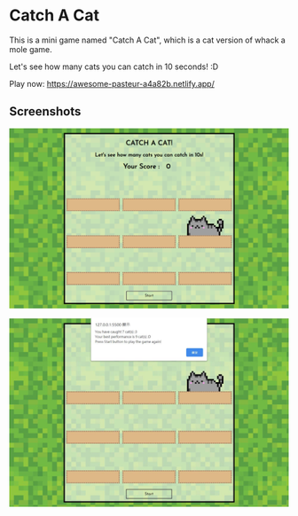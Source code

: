 # Catch A Cat

This is a mini game named "Catch A Cat", which is a cat version of whack a mole game.

Let's see how many cats you can catch in 10 seconds! :D

Play now: https://awesome-pasteur-a4a82b.netlify.app/

## Screenshots
![screenshot1](/media/screencap.png)

![screenshot2](/media/screencap.jpg)
